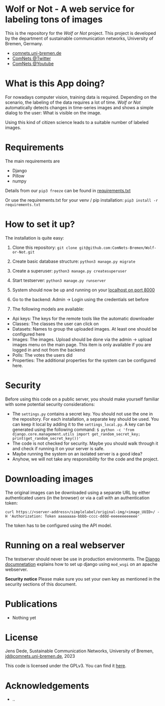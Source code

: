 Wolf or Not - A web service for labeling tons of images
=======================================================

This is the repository for the *Wolf or Not* project. This project is developed by
the department of sustainable communication networks, University of Bremen,
Germany.

- [comnets.uni-bremen.de](https://comnets.uni-bremen.de/)
- [ComNets @Twitter](https://twitter.com/ComNetsBremen)
- [ComNets @Youtube](https://www.youtube.com/comnetsbremen)


What is this App doing?
=======================

For nowadays computer vision, training data is required. Depending on the
scenario, the labeling of the data requires a lot of time. *Wolf or Not*
automatically detects changes in time-series images and shows a simple dialog
to the user: What is visible on the image.

Using this kind of citizen science leads to a suitable number of labeled
images.

Requirements
============

The main requirements are

* Django
* Pillow
* numpy

Details from our `pip3 freeze` can be found in
[requirements.txt](requirements.txt)

Or use the requirements.txt for your venv / pip installation:
`pip3 install -r requirements.txt`

How to set it up?
=================

The installation is quite easy:

1) Clone this repository:
`git clone git@github.com:ComNets-Bremen/Wolf-or-Not.git`

2) Create basic database structure:
`python3 manage.py migrate`

3) Create a superuser:
`python3 manage.py createsuperuser`

4) Start testserver:
`python3 manage.py runserver`

5) System should now be up and running on your [localhost on port 8000](http://127.0.0.1:8000)

6) Go to the backend: Admin -> Login using the credentials set before

7) The following models are available:

  * Api keys: The keys for the remote tools like the automatic downloader
  * Classes: The classes the user can click on
  * Datasets: Names to group the uploaded images. At least one should be
configured here
  * Images: The images. Upload should be done via the admin -> upload images
menu on the main page. This item is only available if you are logged in and not
from the backend
  * Polls: The votes the users did
  * Properties: The additional properties for the system can be configured here.



Security
========

Before using this code on a public server, you should make yourself familiar
with some potential security considerations:

- The `settings.py` contains a secret key. You should not use the one in the
  repository. For each installation, a separate key should be used. You can
  keep it local by adding it to the `settings_local.py`. A key can be generated
  using the following command:
  `$ python -c 'from django.core.management.utils import get_random_secret_key;
  print(get_random_secret_key())'`
- The code is not checked for security. Maybe you should walk through it
  and check if running it on your server is safe.
- Maybe running the system on an isolated server is a good idea?
- Anyhow, we will not take any responsibility for the code and the project.


Downloading images
==================

The original images can be downloaded using a separate URL by either
authenticated users (in the browser) or via a call with an authentication token:

`curl https://<server-address>/simplelabel/original-img/<image_UUID>/ -H 'Authorization: Token aaaaaaaa-bbbb-cccc-dddd-eeeeeeeeeeee'`

The token has to be configured using the API model.

Running on a real webserver
===========================

The testserver should never be use in production environments. The [Django
documnetation](https://docs.djangoproject.com/en/4.1/howto/deployment/wsgi/modwsgi/)
explains how to set up django using `mod_wsgi` on an apache webserver.

**Security notice** Please make sure you set your own key as mentioned in the
security sections of this document.

Publications
============

- Nothing yet

License
=======

Jens Dede, Sustainable Communication Networks, University of Bremen, jd@comnets.uni-bremen.de, 2023

This code is licensed under the GPLv3. You can find it [here](LICENSE).

Acknowledgements
================

* ..

